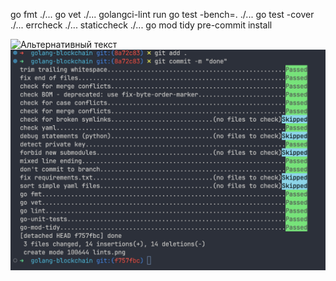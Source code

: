 go fmt ./...
go vet ./...
golangci-lint run
go test -bench=. ./...
go test -cover ./...
errcheck ./...
staticcheck ./...
go mod tidy
pre-commit install

![Альтернативный текст](lints.png 'Линтинг')
![Альтернативный текст](pre-commit.png 'pre commit')
